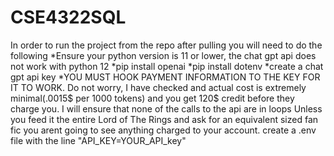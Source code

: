 # CSE4322SQL
In order to run the project from the repo after pulling you will need to do the following
*Ensure your python version is 11 or lower, the chat gpt api does not work with python 12
*pip install openai
*pip install dotenv
*create a chat gpt api key
*YOU MUST HOOK PAYMENT INFORMATION TO THE KEY FOR IT TO WORK. Do not worry, I have checked and actual cost is extremely minimal(.0015$ per 1000 tokens) and you get 120$ credit before they charge you. I will ensure that none of the calls to the api are in loops  Unless you feed it the entire Lord of The Rings and ask for an equivalent sized fan fic you arent going to see anything charged to your account.
create a .env file with the line
"API_KEY=YOUR_API_key"
